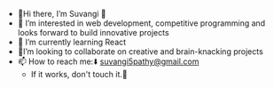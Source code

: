 - 🤗Hi there, I’m Suvangi 👋
- 👀 I’m interested in web development, competitive programming and looks forward to build innovative projects
- 🥳 I’m currently learning React
- 🤖I’m looking to collaborate on creative and brain-knacking projects 
- 📫 How to reach me:⬇️
     suvangi5pathy@gmail.com
  -  If it works, don't touch it.😬

    

<!---
suvangi2205/suvangi2205 is a ✨ special ✨ repository because its `README.md` (this file) appears on your GitHub profile.
You can click the Preview link to take a look at your changes.
--->


